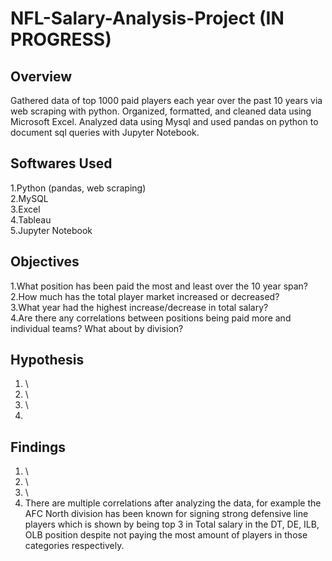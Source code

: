 # NFL-Salary-Analysis-Project (IN PROGRESS)

## Overview
Gathered data of top 1000 paid players each year over the past 10 years via web scraping with python. Organized, formatted, and cleaned data using Microsoft Excel. Analyzed data using Mysql and used pandas on python to document sql queries with Jupyter Notebook.

## Softwares Used
1.Python (pandas, web scraping) \
2.MySQL \
3.Excel \
4.Tableau \
5.Jupyter Notebook

## Objectives
1.What position has been paid the most and least over the 10 year span? \
2.How much has the total player market increased or decreased? \
3.What year had the highest increase/decrease in total salary? \
4.Are there any correlations between positions being paid more and individual teams? What about by division? 

## Hypothesis
1. \
2. \
3. \
4.

## Findings
1. \
2. \
3. \
4. There are multiple correlations after analyzing the data, for example the AFC North division has been known for signing strong defensive line players which is shown by being top 3 in Total salary in the DT, DE, ILB, OLB position despite not paying the most amount of players in those categories respectively.
